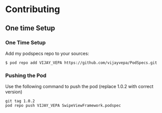 # Contributing

## One time Setup

### One Time Setup

Add my podspecs repo to your sources:

```
$ pod repo add VIJAY_VEPA https://github.com/vijayvepa/PodSpecs.git
```


### Pushing the Pod

Use the following command to push the pod (replace 1.0.2 with correct version)

```
git tag 1.0.2 
pod repo push VIJAY_VEPA SwipeViewFramework.podspec
```